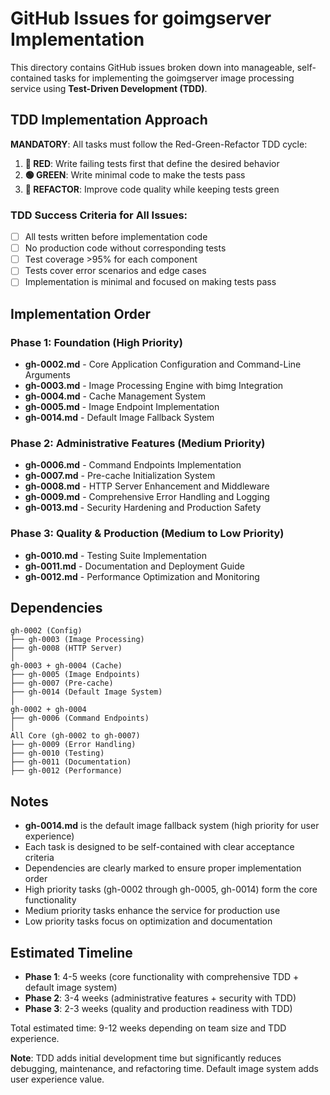 # GitHub Issues for goimgserver Implementation

This directory contains GitHub issues broken down into manageable, self-contained tasks for implementing the goimgserver image processing service using **Test-Driven Development (TDD)**.

## TDD Implementation Approach

**MANDATORY**: All tasks must follow the Red-Green-Refactor TDD cycle:

1. **🔴 RED**: Write failing tests first that define the desired behavior
2. **🟢 GREEN**: Write minimal code to make the tests pass
3. **🔵 REFACTOR**: Improve code quality while keeping tests green

### TDD Success Criteria for All Issues:
- [ ] All tests written before implementation code
- [ ] No production code without corresponding tests
- [ ] Test coverage >95% for each component
- [ ] Tests cover error scenarios and edge cases
- [ ] Implementation is minimal and focused on making tests pass

## Implementation Order

### Phase 1: Foundation (High Priority)
- **gh-0002.md** - Core Application Configuration and Command-Line Arguments
- **gh-0003.md** - Image Processing Engine with bimg Integration
- **gh-0004.md** - Cache Management System
- **gh-0005.md** - Image Endpoint Implementation
- **gh-0014.md** - Default Image Fallback System

### Phase 2: Administrative Features (Medium Priority)
- **gh-0006.md** - Command Endpoints Implementation
- **gh-0007.md** - Pre-cache Initialization System
- **gh-0008.md** - HTTP Server Enhancement and Middleware
- **gh-0009.md** - Comprehensive Error Handling and Logging
- **gh-0013.md** - Security Hardening and Production Safety

### Phase 3: Quality & Production (Medium to Low Priority)
- **gh-0010.md** - Testing Suite Implementation
- **gh-0011.md** - Documentation and Deployment Guide
- **gh-0012.md** - Performance Optimization and Monitoring

## Dependencies

```
gh-0002 (Config) 
├── gh-0003 (Image Processing)
├── gh-0008 (HTTP Server)
│
gh-0003 + gh-0004 (Cache) 
├── gh-0005 (Image Endpoints)
├── gh-0007 (Pre-cache)
├── gh-0014 (Default Image System)
│
gh-0002 + gh-0004
├── gh-0006 (Command Endpoints)
│
All Core (gh-0002 to gh-0007)
├── gh-0009 (Error Handling)
├── gh-0010 (Testing)
├── gh-0011 (Documentation)
├── gh-0012 (Performance)
```

## Notes

- **gh-0014.md** is the default image fallback system (high priority for user experience)
- Each task is designed to be self-contained with clear acceptance criteria
- Dependencies are clearly marked to ensure proper implementation order
- High priority tasks (gh-0002 through gh-0005, gh-0014) form the core functionality
- Medium priority tasks enhance the service for production use
- Low priority tasks focus on optimization and documentation

## Estimated Timeline

- **Phase 1**: 4-5 weeks (core functionality with comprehensive TDD + default image system)
- **Phase 2**: 3-4 weeks (administrative features + security with TDD)
- **Phase 3**: 2-3 weeks (quality and production readiness with TDD)

Total estimated time: 9-12 weeks depending on team size and TDD experience.

**Note**: TDD adds initial development time but significantly reduces debugging, maintenance, and refactoring time. Default image system adds user experience value.